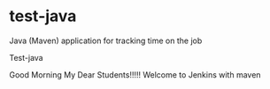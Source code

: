 # test-java
Java (Maven) application for tracking time on the job

Test-java

Good Morning My Dear Students!!!!! Welcome to Jenkins with maven
